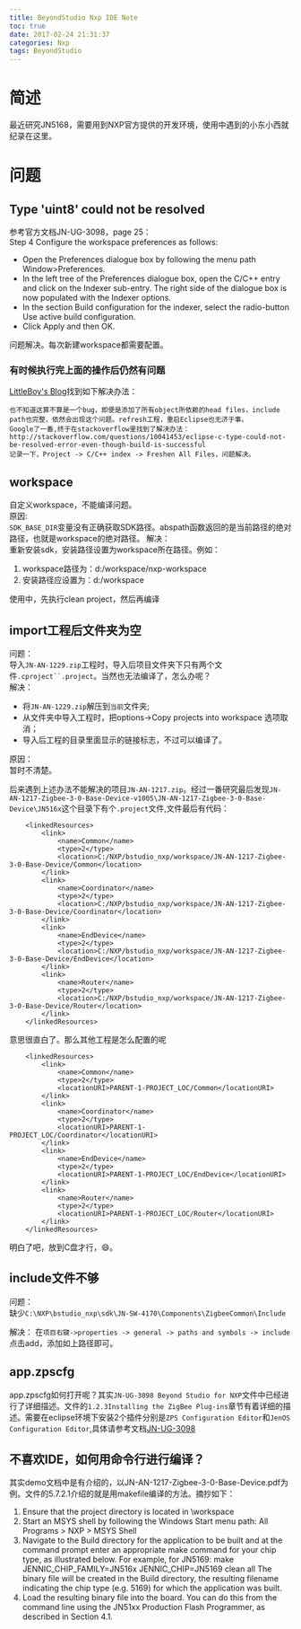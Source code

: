 ```yaml
---
title: BeyondStudio Nxp IDE Note
toc: true
date: 2017-02-24 21:31:37
categories: Nxp
tags: BeyondStudio
---
```



# 简述
最近研究JN5168，需要用到NXP官方提供的开发环境，使用中遇到的小东小西就纪录在这里。

# 问题
## Type 'uint8' could not be resolved
参考官方文档JN-UG-3098，page 25：  
Step 4 Configure the workspace preferences as follows:  
* Open the Preferences dialogue box by following the menu path Window>Preferences.
* In the left tree of the Preferences dialogue box, open the C/C++ entry and click on the Indexer sub-entry. The right side of the dialogue box is now populated with the Indexer options.
* In the section Build configuration for the indexer, select the radio-button Use active build configuration.
* Click Apply and then OK.

问题解决。每次新建workspace都需要配置。
<!---more--->
### 有时候执行完上面的操作后仍然有问题
[LittleBoy's Blog](http://blog.163.com/rainsmell_/blog/static/212827113201431605936633/)找到如下解决办法：  
``` 
也不知道这算不算是一个bug，即便是添加了所有object所依赖的head files，include path也完整，依然会出现这个问题。refresh工程，重启Eclipse也无济于事。
Google了一番,终于在stackoverflow里找到了解决办法：  
http://stackoverflow.com/questions/10041453/eclipse-c-type-could-not-be-resolved-error-even-though-build-is-successful  
记录一下，Project -> C/C++ index -> Freshen All Files，问题解决。
```

## workspace
自定义workspace，不能编译问题。  
原因:  
`SDK_BASE_DIR`变量没有正确获取SDK路径。abspath函数返回的是当前路径的绝对路径，也就是workspace的绝对路径。
解决：  
重新安装sdk，安装路径设置为workspace所在路径。例如：  
1. workspace路径为：d:/workspace/nxp-workspace
2. 安装路径应设置为：d:/workspace

使用中，先执行clean project，然后再编译

## import工程后文件夹为空
问题：  
导入`JN-AN-1229.zip`工程时，导入后项目文件夹下只有两个文件`.cproject``.project`。当然也无法编译了，怎么办呢？  
解决：  
* 将`JN-AN-1229.zip`解压到`当前`文件夹;
* 从文件夹中导入工程时，把options->Copy projects into workspace 选项取消；
* 导入后工程的目录里面显示的链接标志，不过可以编译了。

原因：  
暂时不清楚。

后来遇到上述办法不能解决的项目`JN-AN-1217.zip`。经过一番研究最后发现`JN-AN-1217-Zigbee-3-0-Base-Device-v1005\JN-AN-1217-Zigbee-3-0-Base-Device\JN516x`这个目录下有个`.project`文件,文件最后有代码：
```
	<linkedResources>
		<link>
			<name>Common</name>
			<type>2</type>
			<location>C:/NXP/bstudio_nxp/workspace/JN-AN-1217-Zigbee-3-0-Base-Device/Common</location>
		</link>
		<link>
			<name>Coordinator</name>
			<type>2</type>
			<location>C:/NXP/bstudio_nxp/workspace/JN-AN-1217-Zigbee-3-0-Base-Device/Coordinator</location>
		</link>
		<link>
			<name>EndDevice</name>
			<type>2</type>
			<location>C:/NXP/bstudio_nxp/workspace/JN-AN-1217-Zigbee-3-0-Base-Device/EndDevice</location>
		</link>
		<link>
			<name>Router</name>
			<type>2</type>
			<location>C:/NXP/bstudio_nxp/workspace/JN-AN-1217-Zigbee-3-0-Base-Device/Router</location>
		</link>
	</linkedResources>
```
意思很直白了。那么其他工程是怎么配置的呢
```
	<linkedResources>
		<link>
			<name>Common</name>
			<type>2</type>
			<locationURI>PARENT-1-PROJECT_LOC/Common</locationURI>
		</link>
		<link>
			<name>Coordinator</name>
			<type>2</type>
			<locationURI>PARENT-1-PROJECT_LOC/Coordinator</locationURI>
		</link>
		<link>
			<name>EndDevice</name>
			<type>2</type>
			<locationURI>PARENT-1-PROJECT_LOC/EndDevice</locationURI>
		</link>
		<link>
			<name>Router</name>
			<type>2</type>
			<locationURI>PARENT-1-PROJECT_LOC/Router</locationURI>
		</link>
	</linkedResources>
```
明白了吧，放到C盘才行，😄。

## include文件不够
问题：  
缺少`C:\NXP\bstudio_nxp\sdk\JN-SW-4170\Components\ZigbeeCommon\Include`

解决： 
在`项目右键->properties -> general -> paths and symbols -> include` 点击add，添加如上路径即可。


## app.zpscfg
app.zpscfg如何打开呢？其实`JN-UG-3098 Beyond Studio for NXP`文件中已经进行了详细描述。文件的`1.2.3Installing the ZigBee Plug-ins`章节有着详细的描述。需要在eclipse环境下安装2个插件分别是`ZPS Configuration Editor`和`JenOS Configuration Editor`,具体请参考文档[JN-UG-3098](https://www.nxp.com/docs/en/user-guide/JN-UG-3098.pdf)


## 不喜欢IDE，如何用命令行进行编译？
其实demo文档中是有介绍的，以JN-AN-1217-Zigbee-3-0-Base-Device.pdf为例。文件的5.7.2.1介绍的就是用makefile编译的方法。摘抄如下：
1. Ensure that the project directory is located in
	<IDE installation root>\workspace
2. Start an MSYS shell by following the Windows Start menu path: All Programs > NXP > MSYS Shell
3. Navigate to the Build directory for the application to be built and at the command prompt enter an appropriate make command for your chip type, as illustrated below.
For example, for JN5169:
make JENNIC_CHIP_FAMILY=JN516x JENNIC_CHIP=JN5169 clean all
The binary file will be created in the Build directory, the resulting filename indicating the chip type (e.g. 5169) for which the application was built.
4. Load the resulting binary file into the board. You can do this from the command line using the JN51xx Production Flash Programmer, as described in Section 4.1.







